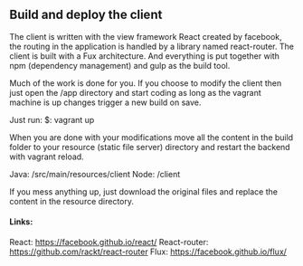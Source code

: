 ## Build and deploy the client

The client is written with the view framework React created by facebook, the routing in the application 
is handled by a library named react-router. The client is built with a Fux architecture. And everything 
is put together with npm (dependency management) and gulp as the build tool.

Much of the work is done for you. If you choose to modify the client then just open the /app directory 
and start coding as long as the vagrant machine is up changes trigger a new build on save.

Just run:
$: vagrant up

When you are done with your modifications move all the content in the build folder to your resource 
(static file server) directory and restart the backend with vagrant reload.

Java: /src/main/resources/client
Node: /client

If you mess anything up, just download the original files and replace the content in the resource directory.

#### Links:
React: https://facebook.github.io/react/
React-router: https://github.com/rackt/react-router
Flux: https://facebook.github.io/flux/
